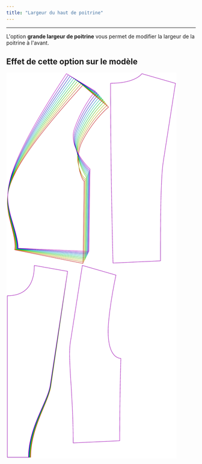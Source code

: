 ```yaml
---
title: "Largeur du haut de poitrine"
---
```


***

L'option **grande largeur de poitrine** vous permet de modifier la largeur de la poitrine à l'avant.

## Effet de cette option sur le modèle

![Cette image montre l'effet de cette option en superposant plusieurs variantes qui ont une valeur différente pour cette option](noble_highbustwidth_sample.svg "Effet de cette option sur le modèle")
